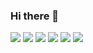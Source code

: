 ### Hi there 👋

<img src="https://img.shields.io/badge/42Seoul-000000?style=flat-square&logo=42&logoColor=FFFFFF"/> <img src="https://img.shields.io/badge/Tensorflow-000000?style=flat-square&logo=tensorflow&logoColor=FF6F00"/> <img src="https://img.shields.io/badge/Android-3DDC84?style=flat-square&logo=Android&logoColor=white"/> 
<img src="https://img.shields.io/badge/pytorch-000000?style=flat-square&logo=pytorch&logoColor=EE4C2C"/> 
<img src="https://img.shields.io/badge/kotlin-000000?style=flat-square&logo=kotlin&logoColor=7F52FF"/> <a href="mailto:next.forr@gmail.com" target="_blank"><img src="https://img.shields.io/badge/Gmail-000000?style=flat-square&logo=gmail&logoColor=EA4335"/></a>

<!--
**melody-sigma/melody-sigma** is a ✨ _special_ ✨ repository because its `README.md` (this file) appears on your GitHub profile.

Here are some ideas to get you started:

- 🔭 I’m currently working on ...
- 🌱 I’m currently learning ...
- 👯 I’m looking to collaborate on ...
- 🤔 I’m looking for help with ...
- 💬 Ask me about ...
- 📫 How to reach me: ...
- 😄 Pronouns: ...
- ⚡ Fun fact: ...
-->
